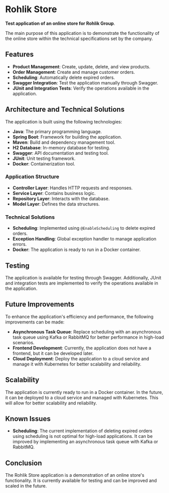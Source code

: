 # Rohlik Store

**Test application of an online store for Rohlik Group**.

The main purpose of this application is to demonstrate the functionality of the online store within the technical specifications set by the company.

## Features

- **Product Management**: Create, update, delete, and view products.
- **Order Management**: Create and manage customer orders.
- **Scheduling**: Automatically delete expired orders.
- **Swagger Integration**: Test the application manually through Swagger.
- **JUnit and Integration Tests**: Verify the operations available in the application.

## Architecture and Technical Solutions

The application is built using the following technologies:
- **Java**: The primary programming language.
- **Spring Boot**: Framework for building the application.
- **Maven**: Build and dependency management tool.
- **H2 Database**: In-memory database for testing.
- **Swagger**: API documentation and testing tool.
- **JUnit**: Unit testing framework.
- **Docker**: Containerization tool.

### Application Structure

- **Controller Layer**: Handles HTTP requests and responses.
- **Service Layer**: Contains business logic.
- **Repository Layer**: Interacts with the database.
- **Model Layer**: Defines the data structures.

### Technical Solutions

- **Scheduling**: Implemented using `@EnableScheduling` to delete expired orders.
- **Exception Handling**: Global exception handler to manage application errors.
- **Docker**: The application is ready to run in a Docker container.

## Testing

The application is available for testing through Swagger. Additionally, JUnit and integration tests are implemented to verify the operations available in the application.

## Future Improvements

To enhance the application's efficiency and performance, the following improvements can be made:
- **Asynchronous Task Queue**: Replace scheduling with an asynchronous task queue using Kafka or RabbitMQ for better performance in high-load scenarios.
- **Frontend Development**: Currently, the application does not have a frontend, but it can be developed later.
- **Cloud Deployment**: Deploy the application to a cloud service and manage it with Kubernetes for better scalability and reliability.

## Scalability

The application is currently ready to run in a Docker container. In the future, it can be deployed to a cloud service and managed with Kubernetes. This will allow for better scalability and reliability.

## Known Issues

- **Scheduling**: The current implementation of deleting expired orders using scheduling is not optimal for high-load applications. It can be improved by implementing an asynchronous task queue with Kafka or RabbitMQ.

## Conclusion

The Rohlik Store application is a demonstration of an online store's functionality. It is currently available for testing and can be improved and scaled in the future.
